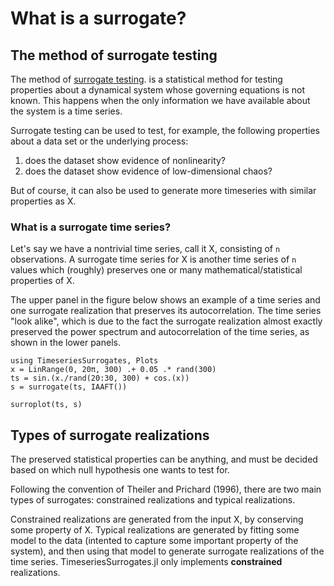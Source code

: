 # What is a surrogate?

## The method of surrogate testing

The method of [surrogate testing](https://en.wikipedia.org/wiki/Surrogate_data_testing).
is a statistical method for testing properties about a dynamical system whose governing
equations is not known.
This happens when the only information we have available about the system is a time series.

Surrogate testing can be used to test, for example, the following properties
about a data set or the underlying process:
1. does the dataset show evidence of nonlinearity?
2. does the dataset show evidence of low-dimensional chaos?

But of course, it can also be used to generate more timeseries with similar properties as
X.

### What is a surrogate time series?
Let's say we have a nontrivial time series, call it X, consisting of `n` observations.
A surrogate time series for X is another time series of `n` values which (roughly) preserves
one or many mathematical/statistical properties of X.

The upper panel in the figure below shows an example of a time series and one
surrogate realization that preserves its autocorrelation.  The time series "look
alike", which is due to the fact the surrogate realization almost exactly preserved the
power spectrum and autocorrelation of the time series, as shown in the lower panels.

```@example
using TimeseriesSurrogates, Plots
x = LinRange(0, 20π, 300) .+ 0.05 .* rand(300)
ts = sin.(x./rand(20:30, 300) + cos.(x))
s = surrogate(ts, IAAFT())

surroplot(ts, s)
```

## Types of surrogate realizations

The preserved statistical properties can be anything, and must be decided based on which
null hypothesis one wants to test for.

Following the convention of Theiler and Prichard (1996), there are two main types of
surrogates: constrained realizations and typical realizations.

Constrained realizations are generated from the input X, by conserving some property of X.
Typical realizations are generated by fitting some model to the data (intented to
capture some important property of the system), and then using that model to generate
surrogate realizations of the time series. TimeseriesSurrogates.jl only implements **constrained** realizations.
